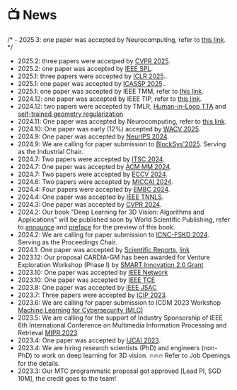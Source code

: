 # 📺 News
/* - 2025.3: one paper was accepted by Neurocomputing, refer to <a href="https://authors.elsevier.com/a/1k0rW3INukSKhh">this link</a>. */
- 2025.2: three papers were accetped by <a href="https://authors.elsevier.com/a/1k0rW3INukSKhh">CVPR 2025</a>.
- 2025.2: one paper was accepted by <a href="https://authors.elsevier.com/a/1k0rW3INukSKhh">IEEE SPL</a>.
- 2025.1: three papers were accepted by <a href="https://authors.elsevier.com/a/1k0rW3INukSKhh">ICLR 2025</a>..
- 2025.1: one paper was accepted by <a href="https://authors.elsevier.com/a/1k0rW3INukSKhh">ICASSP 2025</a>.. 
- 2025.1: one paper was accepted by IEEE TMM, refer to <a href="https://authors.elsevier.com/a/1k0rW3INukSKhh">this link</a>.
- 2024.12: one paper was accepted by IEEE TIP, refer to <a href="https://authors.elsevier.com/a/1k0rW3INukSKhh">this link</a>.
- 2024.12: two papers were accepted by TMLR, <a href="https://openreview.net/pdf?id=P09rAv8UH7">Human-in-Loop TTA</a> and <a href="https://openreview.net/pdf?id=44qpZ6pkau">self-trained geometry regularization</a>
- 2024.11: One paper was accepted by Neurocomputing, refer to <a href="https://authors.elsevier.com/a/1k0rW3INukSKhh">this link</a>. 
- 2024.10: One paper was early (12%) accepted by <a href="https://wacv2025.thecvf.com/">WACV 2025</a>.
- 2024.9: One paper was accepted by <a href="https://nips.cc/">NeurIPS 2024</a>. 
- 2024.9: We are calling for paper submission to <a href="https://blocksys.info/2025/">BlockSys'2025</a>. Serving as the Industrial Chair. 
- 2024.7: Two papers were accepted by <a href="https://ieee-itsc.org/2024/">ITSC 2024</a>.  
- 2024.7: One paper was accepted by <a href="https://2024.acmmm.org/">ACM MM 2024</a>. 
- 2024.7: Two papers were accepted by <a href="https://eccv.ecva.net/">ECCV 2024</a>.  
- 2024.6: Two papers were accepted by <a href="https://conferences.miccai.org/2024/en/">MICCAI 2024</a>.
- 2024.4: Four papers were accepted by <a href="https://embc.embs.org/2024/">EMBC 2024</a>.
- 2024.4: One paper was accepted by  <a href="https://cis.ieee.org/publications/t-neural-networks-and-learning-systems/">IEEE TNNLS</a>.
- 2024.3: One paper was accepted by <a href="https://cvpr.thecvf.com/">CVPR 2024</a>.
- 2024.2: Our book "Deep Learning for 3D Vision: Algorithms and Applications" will be published soon by World Scientific Publishing, refer to <a href="https://www.worldscientific.com/worldscibooks/10.1142/13683#t=aboutBook">announce</a> and <a href="https://www.researchgate.net/publication/375467662_Deep_Learning_for_3D_Vision_Algorithms_and_Applications#fullTextFileContent">preface</a> for the preview of this book.   
- 2024.2: We are calling for paper submission to <a href="https://sse.sysu.edu.cn/icnc2024/index.htm">ICNC-FSKD 2024</a>. Serving as the Proceedings Chair.  
- 2024.1: One paper was accepted by <a href="https://www.nature.com/srep/">Scientific Reports</a>, <a href="https://rdcu.be/dwC0L">link</a>
- 2023.12: Our proposal CARDIA-GM has been awarded for Venture Exploration Workshop (Phase I) by <a href="https://smart.mit.edu/innovation-centre/our-program/innovation-2-0">SMART Innovation 2.0 Grant</a>
- 2023.10: One paper was accepted by <a href="https://ieeexplore.ieee.org/xpl/RecentIssue.jsp?punumber=65">IEEE Network</a> 
- 2023.10: One paper was accepted by <a href="https://ieeexplore.ieee.org/xpl/RecentIssue.jsp?punumber=30">IEEE TCE</a> 
- 2023.8: One paper was accepted by <a href="https://ieeexplore.ieee.org/xpl/RecentIssue.jsp?punumber=49">IEEE JSAC</a> 
- 2023.7: Three papers were accepted by <a href="https://2023.ieeeicip.org/">ICIP 2023</a>. 
- 2023.6: We are calling for paper submission to ICDM 2023 Workshop <a href="https://ml4cyber.github.io/23/">Machine Learning for Cybersecurity (MLC)</a>  
- 2023.5: We are calling for the support of Industry Sponsorship of IEEE 6th International Conference on Multimedia Information Processing and Retrieval <a href="http://www.ieee-mipr.org/">MIPR 2023</a>
- 2023.4: One paper was accepted by <a href="https://ijcai-23.org/">IJCAI 2023</a>. 
- 2023.4: We are hiring research scientists (PhD) and engineers (non-PhD) to work on deep learning for 3D vision. 🔥🔥🔥 Refer to Job Openings for the details. 
- 2023.3: Our MTC programmatic proposal got approved [Lead PI, SGD 10M], the credit goes to the team! 

